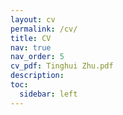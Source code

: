 ```yaml
---
layout: cv
permalink: /cv/
title: CV
nav: true
nav_order: 5
cv_pdf: Tinghui Zhu.pdf
description: 
toc:
  sidebar: left
---
```

